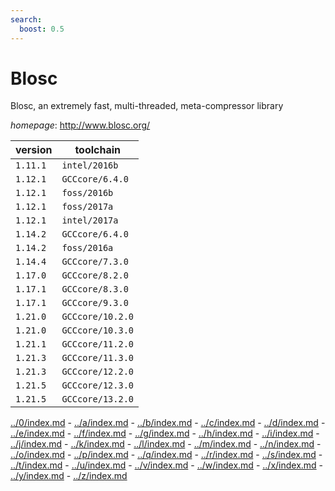 ```yaml
---
search:
  boost: 0.5
---
```

# Blosc

Blosc, an extremely fast, multi-threaded, meta-compressor library

*homepage*: <http://www.blosc.org/>

version | toolchain
--------|----------
``1.11.1`` | ``intel/2016b``
``1.12.1`` | ``GCCcore/6.4.0``
``1.12.1`` | ``foss/2016b``
``1.12.1`` | ``foss/2017a``
``1.12.1`` | ``intel/2017a``
``1.14.2`` | ``GCCcore/6.4.0``
``1.14.2`` | ``foss/2016a``
``1.14.4`` | ``GCCcore/7.3.0``
``1.17.0`` | ``GCCcore/8.2.0``
``1.17.1`` | ``GCCcore/8.3.0``
``1.17.1`` | ``GCCcore/9.3.0``
``1.21.0`` | ``GCCcore/10.2.0``
``1.21.0`` | ``GCCcore/10.3.0``
``1.21.1`` | ``GCCcore/11.2.0``
``1.21.3`` | ``GCCcore/11.3.0``
``1.21.3`` | ``GCCcore/12.2.0``
``1.21.5`` | ``GCCcore/12.3.0``
``1.21.5`` | ``GCCcore/13.2.0``

[../0/index.md](0) - [../a/index.md](a) - [../b/index.md](b) - [../c/index.md](c) - [../d/index.md](d) - [../e/index.md](e) - [../f/index.md](f) - [../g/index.md](g) - [../h/index.md](h) - [../i/index.md](i) - [../j/index.md](j) - [../k/index.md](k) - [../l/index.md](l) - [../m/index.md](m) - [../n/index.md](n) - [../o/index.md](o) - [../p/index.md](p) - [../q/index.md](q) - [../r/index.md](r) - [../s/index.md](s) - [../t/index.md](t) - [../u/index.md](u) - [../v/index.md](v) - [../w/index.md](w) - [../x/index.md](x) - [../y/index.md](y) - [../z/index.md](z)

